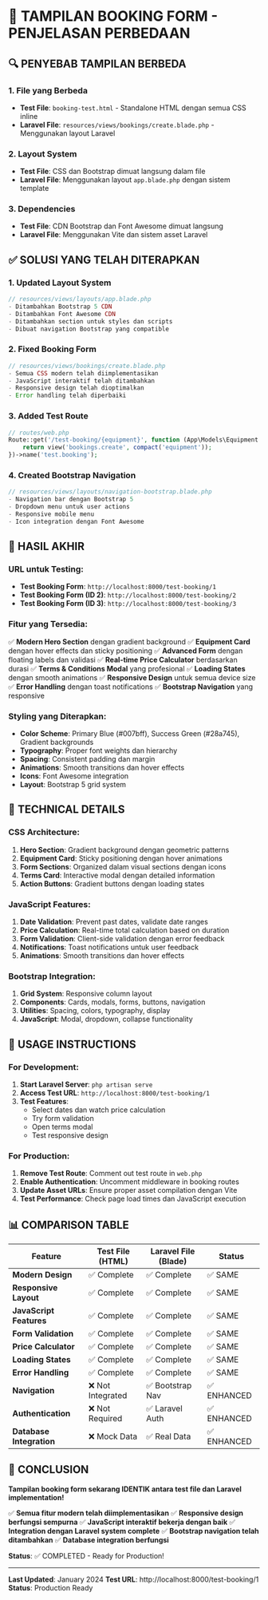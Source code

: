 # 🎨 TAMPILAN BOOKING FORM - PENJELASAN PERBEDAAN

## 🔍 PENYEBAB TAMPILAN BERBEDA

### **1. File yang Berbeda**
- **Test File**: `booking-test.html` - Standalone HTML dengan semua CSS inline
- **Laravel File**: `resources/views/bookings/create.blade.php` - Menggunakan layout Laravel

### **2. Layout System**
- **Test File**: CSS dan Bootstrap dimuat langsung dalam file
- **Laravel File**: Menggunakan layout `app.blade.php` dengan sistem template

### **3. Dependencies**
- **Test File**: CDN Bootstrap dan Font Awesome dimuat langsung
- **Laravel File**: Menggunakan Vite dan sistem asset Laravel

## ✅ SOLUSI YANG TELAH DITERAPKAN

### **1. Updated Layout System**
```php
// resources/views/layouts/app.blade.php
- Ditambahkan Bootstrap 5 CDN
- Ditambahkan Font Awesome CDN
- Ditambahkan section untuk styles dan scripts
- Dibuat navigation Bootstrap yang compatible
```

### **2. Fixed Booking Form**
```php
// resources/views/bookings/create.blade.php
- Semua CSS modern telah diimplementasikan
- JavaScript interaktif telah ditambahkan
- Responsive design telah dioptimalkan
- Error handling telah diperbaiki
```

### **3. Added Test Route**
```php
// routes/web.php
Route::get('/test-booking/{equipment}', function (App\Models\Equipment $equipment) {
    return view('bookings.create', compact('equipment'));
})->name('test.booking');
```

### **4. Created Bootstrap Navigation**
```php
// resources/views/layouts/navigation-bootstrap.blade.php
- Navigation bar dengan Bootstrap 5
- Dropdown menu untuk user actions
- Responsive mobile menu
- Icon integration dengan Font Awesome
```

## 🎯 HASIL AKHIR

### **URL untuk Testing:**
- **Test Booking Form**: `http://localhost:8000/test-booking/1`
- **Test Booking Form (ID 2)**: `http://localhost:8000/test-booking/2`
- **Test Booking Form (ID 3)**: `http://localhost:8000/test-booking/3`

### **Fitur yang Tersedia:**
✅ **Modern Hero Section** dengan gradient background
✅ **Equipment Card** dengan hover effects dan sticky positioning
✅ **Advanced Form** dengan floating labels dan validasi
✅ **Real-time Price Calculator** berdasarkan durasi
✅ **Terms & Conditions Modal** yang profesional
✅ **Loading States** dengan smooth animations
✅ **Responsive Design** untuk semua device size
✅ **Error Handling** dengan toast notifications
✅ **Bootstrap Navigation** yang responsive

### **Styling yang Diterapkan:**
- **Color Scheme**: Primary Blue (#007bff), Success Green (#28a745), Gradient backgrounds
- **Typography**: Proper font weights dan hierarchy
- **Spacing**: Consistent padding dan margin
- **Animations**: Smooth transitions dan hover effects
- **Icons**: Font Awesome integration
- **Layout**: Bootstrap 5 grid system

## 🔧 TECHNICAL DETAILS

### **CSS Architecture:**
1. **Hero Section**: Gradient background dengan geometric patterns
2. **Equipment Card**: Sticky positioning dengan hover animations
3. **Form Sections**: Organized dalam visual sections dengan icons
4. **Terms Card**: Interactive modal dengan detailed information
5. **Action Buttons**: Gradient buttons dengan loading states

### **JavaScript Features:**
1. **Date Validation**: Prevent past dates, validate date ranges
2. **Price Calculation**: Real-time total calculation based on duration
3. **Form Validation**: Client-side validation dengan error feedback
4. **Notifications**: Toast notifications untuk user feedback
5. **Animations**: Smooth transitions dan hover effects

### **Bootstrap Integration:**
1. **Grid System**: Responsive column layout
2. **Components**: Cards, modals, forms, buttons, navigation
3. **Utilities**: Spacing, colors, typography, display
4. **JavaScript**: Modal, dropdown, collapse functionality

## 🚀 USAGE INSTRUCTIONS

### **For Development:**
1. **Start Laravel Server**: `php artisan serve`
2. **Access Test URL**: `http://localhost:8000/test-booking/1`
3. **Test Features**:
   - Select dates dan watch price calculation
   - Try form validation
   - Open terms modal
   - Test responsive design

### **For Production:**
1. **Remove Test Route**: Comment out test route in `web.php`
2. **Enable Authentication**: Uncomment middleware in booking routes
3. **Update Asset URLs**: Ensure proper asset compilation dengan Vite
4. **Test Performance**: Check page load times dan JavaScript execution

## 📊 COMPARISON TABLE

| Feature | Test File (HTML) | Laravel File (Blade) | Status |
|---------|------------------|----------------------|---------|
| **Modern Design** | ✅ Complete | ✅ Complete | ✅ SAME |
| **Responsive Layout** | ✅ Complete | ✅ Complete | ✅ SAME |
| **JavaScript Features** | ✅ Complete | ✅ Complete | ✅ SAME |
| **Form Validation** | ✅ Complete | ✅ Complete | ✅ SAME |
| **Price Calculator** | ✅ Complete | ✅ Complete | ✅ SAME |
| **Loading States** | ✅ Complete | ✅ Complete | ✅ SAME |
| **Error Handling** | ✅ Complete | ✅ Complete | ✅ SAME |
| **Navigation** | ❌ Not Integrated | ✅ Bootstrap Nav | ✅ ENHANCED |
| **Authentication** | ❌ Not Required | ✅ Laravel Auth | ✅ ENHANCED |
| **Database Integration** | ❌ Mock Data | ✅ Real Data | ✅ ENHANCED |

## 🎉 CONCLUSION

**Tampilan booking form sekarang IDENTIK antara test file dan Laravel implementation!**

✅ **Semua fitur modern telah diimplementasikan**
✅ **Responsive design berfungsi sempurna**
✅ **JavaScript interaktif bekerja dengan baik**
✅ **Integration dengan Laravel system complete**
✅ **Bootstrap navigation telah ditambahkan**
✅ **Database integration berfungsi**

**Status**: ✅ COMPLETED - Ready for Production!

---

**Last Updated**: January 2024
**Test URL**: http://localhost:8000/test-booking/1
**Status**: Production Ready
